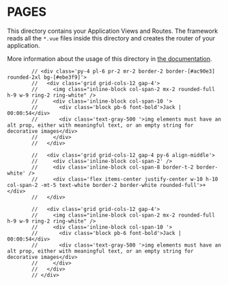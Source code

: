 # PAGES

This directory contains your Application Views and Routes.
The framework reads all the `*.vue` files inside this directory and creates the router of your application.

More information about the usage of this directory in [the documentation](https://nuxtjs.org/guide/routing).

            // <div class='py-4 pl-6 pr-2 mr-2 border-2 border-[#ac90e3] rounded-2xl bg-[#ebe3f9]'>
            //   <div class='grid grid-cols-12 gap-4'>
            //     <img class="inline-block col-span-2 mx-2 rounded-full h-9 w-9 ring-2 ring-white" />
            //     <div class='inline-block col-span-10 '>
            //       <div class='block pb-6 font-bold'>Jack | 00:00:54</div>
            //       <div class='text-gray-500 '>img elements must have an alt prop, either with meaningful text, or an empty string for decorative images</div>
            //     </div>
            //   </div>

            //   <div class='grid grid-cols-12 gap-4 py-6 align-middle'>
            //     <div class='inline-block col-span-2' />
            //     <div class='inline-block col-span-8 border-t-2 border-white' />
            //     <div class='flex items-center justify-center w-10 h-10 col-span-2 -mt-5 text-white border-2 border-white rounded-full'>+</div>
            //   </div>

            //   <div class='grid grid-cols-12 gap-4'>
            //     <img class="inline-block col-span-2 mx-2 rounded-full h-9 w-9 ring-2 ring-white" />
            //     <div class='inline-block col-span-10 '>
            //       <div class='block pb-6 font-bold'>Jack | 00:00:54</div>
            //       <div class='text-gray-500 '>img elements must have an alt prop, either with meaningful text, or an empty string for decorative images</div>
            //     </div>
            //   </div>
            // </div>